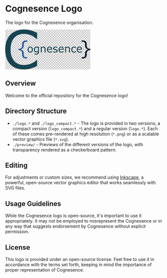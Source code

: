 # Cognesence Logo
The logo for the Cognesence organisation.

![Logo](preview/logo.png)

## Overview

Welcome to the official repository for the Cognesence logo!

## Directory Structure

- `./logo.*` and `./logo_compact.*` - The logo is provided in two versions, a compact version (`logo_compact.*`) and a regular version (`logo.*`). Each of these comes pre-rendered at high resolution (`*.png`) or as a scalable vector graphics file (`*.svg`).
- `./preview/` - Previews of the different versions of the logo, with transparency rendered as a checkerboard pattern.

## Editing

For adjustments or custom sizes, we recommend using [Inkscape](https://inkscape.org/), a powerful, open-source vector graphics editor that works seamlessly with SVG files.

## Usage Guidelines

While the Cognesence logo is open-source, it's important to use it appropriately. It may not be employed to misrepresent the Cognesence or in any way that suggests endorsement by Cognesence without explicit permission.

## License

This logo is provided under an open-source license. Feel free to use it in accordance with the terms set forth, keeping in mind the importance of proper representation of Cognesence.
